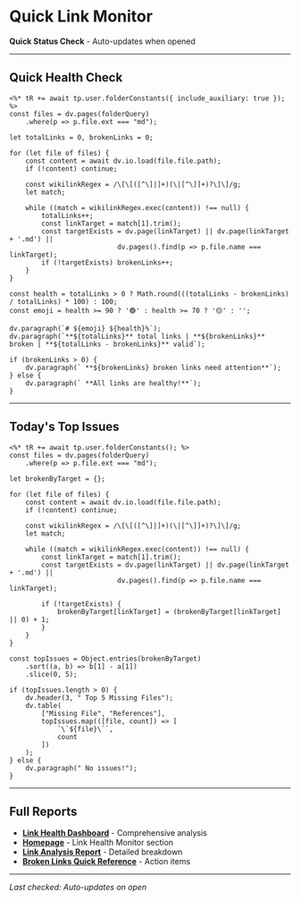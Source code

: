 #  Quick Link Monitor

**Quick Status Check** - Auto-updates when opened

---

##  Quick Health Check

```dataviewjs
<%* tR += await tp.user.folderConstants({ include_auxiliary: true }); %>
const files = dv.pages(folderQuery)
    .where(p => p.file.ext === "md");

let totalLinks = 0, brokenLinks = 0;

for (let file of files) {
    const content = await dv.io.load(file.file.path);
    if (!content) continue;

    const wikilinkRegex = /\[\[([^\]|]+)(\|[^\]]+)?\]\]/g;
    let match;

    while ((match = wikilinkRegex.exec(content)) !== null) {
        totalLinks++;
        const linkTarget = match[1].trim();
        const targetExists = dv.page(linkTarget) || dv.page(linkTarget + '.md') ||
                           dv.pages().find(p => p.file.name === linkTarget);
        if (!targetExists) brokenLinks++;
    }
}

const health = totalLinks > 0 ? Math.round(((totalLinks - brokenLinks) / totalLinks) * 100) : 100;
const emoji = health >= 90 ? '🟢' : health >= 70 ? '🟡' : '';

dv.paragraph(`# ${emoji} ${health}%`);
dv.paragraph(`**${totalLinks}** total links | **${brokenLinks}** broken | **${totalLinks - brokenLinks}** valid`);

if (brokenLinks > 0) {
    dv.paragraph(` **${brokenLinks} broken links need attention**`);
} else {
    dv.paragraph(` **All links are healthy!**`);
}
```

---

##  Today's Top Issues

```dataviewjs
<%* tR += await tp.user.folderConstants(); %>
const files = dv.pages(folderQuery)
    .where(p => p.file.ext === "md");

let brokenByTarget = {};

for (let file of files) {
    const content = await dv.io.load(file.file.path);
    if (!content) continue;

    const wikilinkRegex = /\[\[([^\]|]+)(\|[^\]]+)?\]\]/g;
    let match;

    while ((match = wikilinkRegex.exec(content)) !== null) {
        const linkTarget = match[1].trim();
        const targetExists = dv.page(linkTarget) || dv.page(linkTarget + '.md') ||
                           dv.pages().find(p => p.file.name === linkTarget);

        if (!targetExists) {
            brokenByTarget[linkTarget] = (brokenByTarget[linkTarget] || 0) + 1;
        }
    }
}

const topIssues = Object.entries(brokenByTarget)
    .sort((a, b) => b[1] - a[1])
    .slice(0, 5);

if (topIssues.length > 0) {
    dv.header(3, " Top 5 Missing Files");
    dv.table(
        ["Missing File", "References"],
        topIssues.map(([file, count]) => [
            `\`${file}\``,
            count
        ])
    );
} else {
    dv.paragraph(" No issues!");
}
```

---

##  Full Reports

- **[Link Health Dashboard](00-Administration/LINK-HEALTH-DASHBOARD.md)** - Comprehensive analysis
- **[Homepage](Homepage.md)** - Link Health Monitor section
- **[Link Analysis Report](LINK_ANALYSIS_REPORT.md)** - Detailed breakdown
- **[Broken Links Quick Reference](BROKEN_LINKS_QUICK_REFERENCE.md)** - Action items

---

*Last checked: Auto-updates on open*
